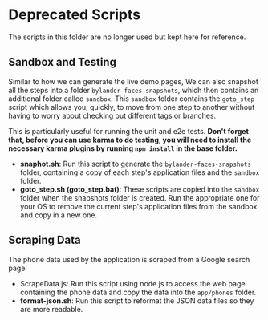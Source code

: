 # Deprecated Scripts

The scripts in this folder are no longer used but kept here for reference.

## Sandbox and Testing

Similar to how we can generate the live demo pages, We can also snapshot all the steps into a
folder `bylander-faces-snapshots`, which then contains an additional folder called `sandbox`.
This `sandbox` folder contains the `goto_step` script which allows you, quickly, to move from one
step to another without having to worry about checking out different tags or branches.

This is particularly useful for running the unit and e2e tests. **Don't forget that, before you can
use karma to do testing, you will need to install the necessary karma plugins by running
`npm install` in the base folder.**

- **snaphot.sh**: Run this script to generate the `bylander-faces-snapshots` folder, containing
  a copy of each step's application files and the `sandbox` folder.
- **goto_step.sh (goto_step.bat)**: These scripts are copied into the `sandbox` folder when the
  snapshots folder is created. Run the appropriate one for your OS to remove the current step's
  application files from the sandbox and copy in a new one.

## Scraping Data

The phone data used by the application is scraped from a Google search page.

- ScrapeData.js: Run this script using node.js to access the web page containing the phone data and
  copy the data into the `app/phones` folder.
- **format-json.sh**: Run this script to reformat the JSON data files so they are more readable.

